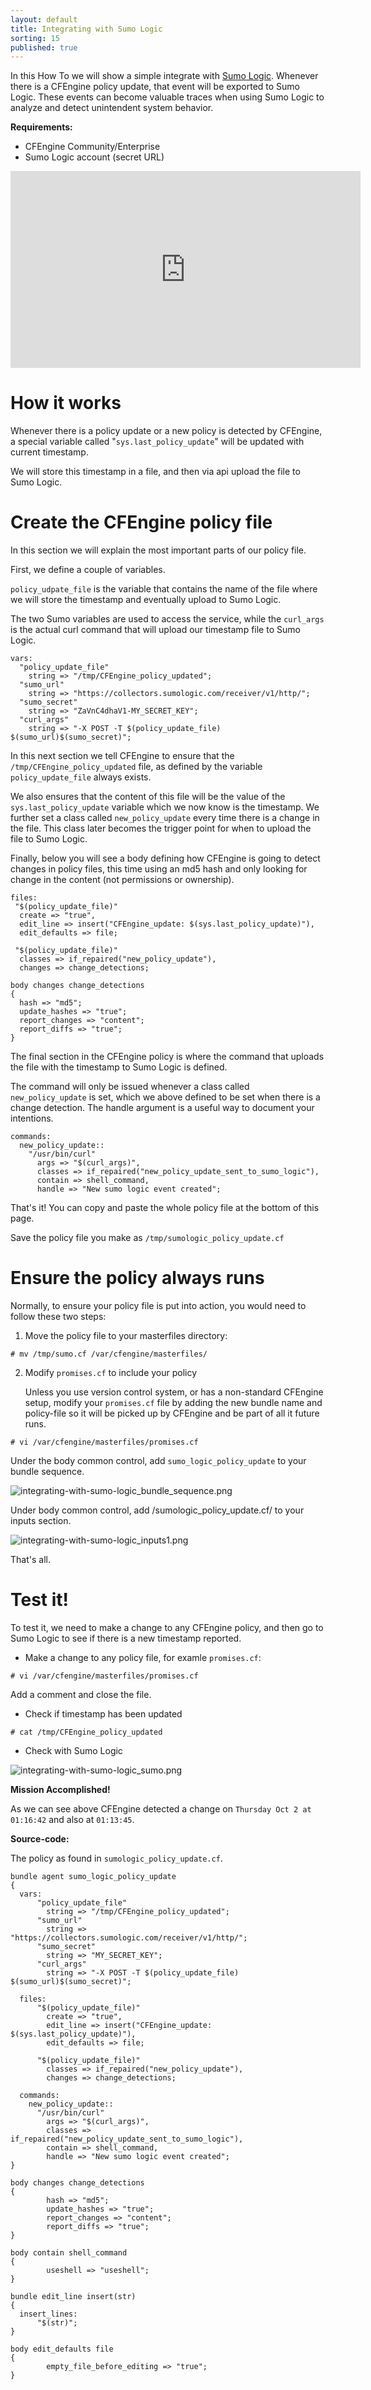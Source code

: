 ```yaml
---
layout: default
title: Integrating with Sumo Logic
sorting: 15
published: true
---
```

In this How To we will show a simple integrate with [Sumo Logic](http://www.sumologic.com). Whenever there is a CFEngine policy update, that event will be exported to Sumo Logic. These events can become valuable traces when using Sumo Logic to analyze and detect unintendent system behavior.

**Requirements:**

-   CFEngine Community/Enterprise
-   Sumo Logic account (secret URL)

<iframe width="560" height="315" src="https://www.youtube.com/embed/5_JaglgmLpg" frameborder="0" allowfullscreen></iframe>

# How it works

Whenever there is a policy update or a new policy is detected by CFEngine, a special variable called "`sys.last_policy_update`" will be updated with current timestamp.

We will store this timestamp in a file, and then via api upload the file to Sumo Logic.

# Create the CFEngine policy file

In this section we will explain the most important parts of our policy file.

First, we define a couple of variables.

`policy_udpate_file` is the variable that contains the name of the file where we will store the timestamp and eventually upload to Sumo Logic.

The two Sumo variables are used to access the service, while the `curl_args` is the actual curl command that will upload our timestamp file to Sumo Logic.

```cf3
vars:
  "policy_update_file"
    string => "/tmp/CFEngine_policy_updated";
  "sumo_url"
    string => "https://collectors.sumologic.com/receiver/v1/http/";
  "sumo_secret"
    string => "ZaVnC4dhaV1-MY_SECRET_KEY";
  "curl_args"
    string => "-X POST -T $(policy_update_file) $(sumo_url)$(sumo_secret)";
```

In this next section we tell CFEngine to ensure that the `/tmp/CFEngine_policy_updated` file, as defined by the variable `policy_update_file` always exists.

We also ensures that the content of this file will be the value of the `sys.last_policy_update` variable which we now know is the timestamp. We further set a class called `new_policy_update` every time there is a change in the file. This class later becomes the trigger point for when to upload the file to Sumo Logic.

Finally, below you will see a body defining how CFEngine is going to detect changes in policy files, this time using an md5 hash and only looking for change in the content (not permissions or ownership).

```cf3
files:
 "$(policy_update_file)"
  create => "true",
  edit_line => insert("CFEngine_update: $(sys.last_policy_update)"),
  edit_defaults => file;

 "$(policy_update_file)"
  classes => if_repaired("new_policy_update"),
  changes => change_detections;

body changes change_detections
{
  hash => "md5";
  update_hashes => "true";
  report_changes => "content";
  report_diffs => "true";
}
```

The final section in the CFEngine policy is where the command that uploads the file with the timestamp to Sumo Logic is defined.

The command will only be issued whenever a class called `new_policy_update` is set, which we above defined to be set when there is a change detection. The handle argument is a useful way to document your intentions.

```cf3
commands:
  new_policy_update::
    "/usr/bin/curl"
      args => "$(curl_args)",
      classes => if_repaired("new_policy_update_sent_to_sumo_logic"),
      contain => shell_command,
      handle => "New sumo logic event created";
```

That's it! You can copy and paste the whole policy file at the bottom of this page.

Save the policy file you make as `/tmp/sumologic_policy_update.cf`

# Ensure the policy always runs

Normally, to ensure your policy file is put into action, you would need to follow these two steps:

1. Move the policy file to your masterfiles directory:

```console
# mv /tmp/sumo.cf /var/cfengine/masterfiles/
```

2. Modify `promises.cf` to include your policy

   Unless you use version control system, or has a non-standard CFEngine setup, modify your `promises.cf` file by adding the new bundle name and policy-file so it will be picked up by CFEngine and be part of all it future runs.

```console
# vi /var/cfengine/masterfiles/promises.cf
```

Under the body common control, add `sumo_logic_policy_update` to your bundle sequence.

![integrating-with-sumo-logic_bundle_sequence.png](integrating-with-sumo-logic_bundle_sequence.png)

Under body common control, add /sumologic\_policy\_update.cf/ to your inputs section.

![integrating-with-sumo-logic_inputs1.png](integrating-with-sumo-logic_inputs1.png)

That's all.


# Test it!

To test it, we need to make a change to any CFEngine policy, and then go to Sumo Logic to see if there is a new timestamp reported.

* Make a change to any policy file, for examle `promises.cf`:

```console
# vi /var/cfengine/masterfiles/promises.cf
```

Add a comment and close the file.

* Check if timestamp has been updated

```console
# cat /tmp/CFEngine_policy_updated
```

*   Check with Sumo Logic

![integrating-with-sumo-logic_sumo.png](integrating-with-sumo-logic_sumo.png)

**Mission Accomplished!**

As we can see above CFEngine detected a change on `Thursday Oct 2 at 01:16:42` and also at `01:13:45`.

**Source-code:**

The policy as found in `sumologic_policy_update.cf`.

    bundle agent sumo_logic_policy_update
    {
      vars:
          "policy_update_file"
            string => "/tmp/CFEngine_policy_updated";
          "sumo_url"
            string => "https://collectors.sumologic.com/receiver/v1/http/";
          "sumo_secret"
            string => "MY_SECRET_KEY";
          "curl_args"
            string => "-X POST -T $(policy_update_file) $(sumo_url)$(sumo_secret)";

      files:
          "$(policy_update_file)"
            create => "true",
            edit_line => insert("CFEngine_update: $(sys.last_policy_update)"),
            edit_defaults => file;

          "$(policy_update_file)"
            classes => if_repaired("new_policy_update"),
            changes => change_detections;

      commands:
        new_policy_update::
          "/usr/bin/curl"
            args => "$(curl_args)",
            classes => if_repaired("new_policy_update_sent_to_sumo_logic"),
            contain => shell_command,
            handle => "New sumo logic event created";
    }

    body changes change_detections
    {
            hash => "md5";
            update_hashes => "true";
            report_changes => "content";
            report_diffs => "true";
    }

    body contain shell_command
    {
            useshell => "useshell";
    }

    bundle edit_line insert(str)
    {
      insert_lines:
          "$(str)";
    }

    body edit_defaults file
    {
            empty_file_before_editing => "true";
    }
